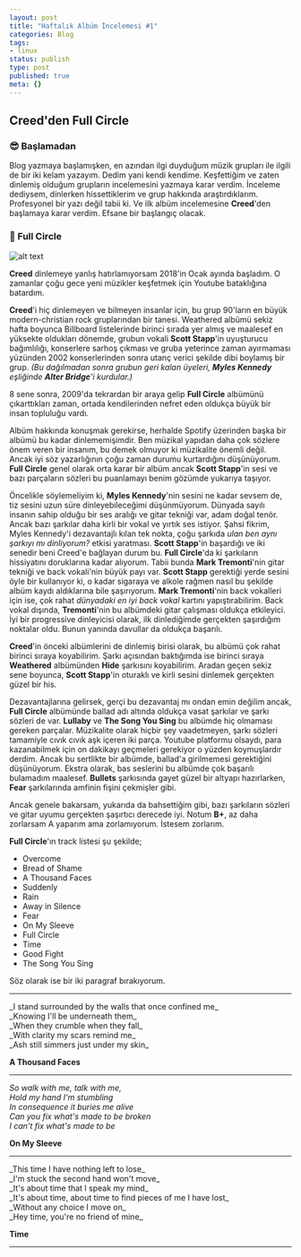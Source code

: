```yaml
---
layout: post
title: "Haftalık Albüm İncelemesi #1"
categories: Blog
tags:
- linux
status: publish
type: post
published: true
meta: {}
---
```


## Creed'den Full Circle

### 😎 Başlamadan

Blog yazmaya başlamışken, en azından ilgi duyduğum müzik grupları ile ilgili de bir iki kelam yazayım. Dedim yani kendi kendime. Keşfettiğim ve zaten dinlemiş olduğum grupların incelemesini yazmaya karar verdim. İnceleme dediysem, dinlerken hissettiklerim ve grup hakkında araştırdıklarım. Profesyonel bir yazı değil tabii ki. Ve ilk albüm incelemesine **Creed**'den başlamaya karar verdim. Efsane bir başlangıç olacak.

### 🎵 Full Circle



![alt text](https://3.bp.blogspot.com/-Ks__Fz-D8Y4/ThUfZIdiY1I/AAAAAAAAAFI/UjS1jUKRJ5s/s1600/Full+Circle.jpg "Full Circle")

**Creed** dinlemeye yanlış hatırlamıyorsam 2018'in Ocak ayında başladım. O zamanlar çoğu gece yeni müzikler keşfetmek için Youtube bataklığına batardım.

**Creed**'i hiç dinlemeyen ve bilmeyen insanlar için, bu grup 90'ların en büyük modern-christian rock gruplarından bir tanesi. Weathered albümü sekiz hafta boyunca Billboard listelerinde birinci sırada yer almış ve maalesef en yüksekte oldukları dönemde, grubun vokali **Scott Stapp**'in uyuşturucu bağımlılığı, konserlere sarhoş çıkması ve gruba yeterince zaman ayırmaması yüzünden 2002 konserlerinden sonra utanç verici şekilde dibi boylamış bir grup. _(Bu dağılmadan sonra grubun geri kalan üyeleri, **Myles Kennedy** eşliğinde **Alter Bridge**'i kurdular.)_

8 sene sonra, 2009'da tekrardan bir araya gelip **Full Circle** albümünü çıkarttıkları zaman, ortada kendilerinden nefret eden oldukça büyük bir insan topluluğu vardı.

Albüm hakkında konuşmak gerekirse, herhalde Spotify üzerinden başka bir albümü bu kadar dinlememişimdir. Ben müzikal yapıdan daha çok sözlere önem veren bir insanım, bu demek olmuyor ki müzikalite önemli değil. Ancak iyi söz yazarlığının çoğu zaman durumu kurtardığını düşünüyorum. **Full Circle** genel olarak orta karar bir albüm ancak **Scott Stapp**'in sesi ve bazı parçaların sözleri bu puanlamayı benim gözümde yukarıya taşıyor.

Öncelikle söylemeliyim ki, **Myles Kennedy**'nin sesini ne kadar sevsem de, tiz sesini uzun süre dinleyebileceğimi düşünmüyorum. Dünyada sayılı insanın sahip olduğu bir ses aralığı ve gitar tekniği var, adam doğal tenör. Ancak bazı şarkılar daha kirli bir vokal ve yırtık ses istiyor. Şahsi fikrim, Myles Kennedy'i dezavantajlı kılan tek nokta, çoğu şarkıda _ulan ben aynı şarkıyı mı dinliyorum?_ etkisi yaratması. **Scott Stapp**'in başardığı ve iki senedir beni Creed'e bağlayan durum bu. **Full Circle**'da ki şarkıların hissiyatını doruklarına kadar alıyorum. Tabii bunda **Mark Tremonti**'nin gitar tekniği ve back vokali'nin büyük payı var. **Scott Stapp** gerektiği yerde sesini öyle bir kullanıyor ki, o kadar sigaraya ve alkole rağmen nasıl bu şekilde albüm kaydı aldıklarına bile şaşırıyorum. **Mark Tremonti**'nin back vokalleri için ise, çok rahat _dünyadaki en iyi back vokal_ kartını yapıştırabilirim. Back vokal dışında, **Tremonti**'nin bu albümdeki gitar çalışması oldukça etkileyici. İyi bir progressive dinleyicisi olarak, ilk dinlediğimde gerçekten şaşırdığım noktalar oldu. Bunun yanında davullar da oldukça başarılı.

**Creed**'in önceki albümlerini de dinlemiş birisi olarak, bu albümü çok rahat birinci sıraya koyabilirim. Şarkı açısından baktığımda ise birinci sıraya **Weathered** albümünden **Hide** şarkısını koyabilirim. Aradan geçen sekiz sene boyunca, **Scott Stapp**'in oturaklı ve kirli sesini dinlemek gerçekten güzel bir his.

Dezavantajlarına gelirsek, gerçi bu dezavantaj mı ondan emin değilim ancak, **Full Circle** albümünde ballad adı altında oldukça vasat şarkılar ve şarkı sözleri de var. **Lullaby** ve **The Song You Sing** bu albümde hiç olmaması gereken parçalar. Müzikalite olarak hiçbir şey vaadetmeyen, şarkı sözleri tamamiyle cıvık cıvık aşk içeren iki parça. Youtube platformu olsaydı, para kazanabilmek için on dakikayı geçmeleri gerekiyor o yüzden koymuşlardır derdim. Ancak bu sertlikte bir albümde, ballad'a girilmemesi gerektiğini düşünüyorum. Ekstra olarak, bas seslerini bu albümde çok başarılı bulamadım maalesef. **Bullets** şarkısında gayet güzel bir altyapı hazırlarken, **Fear** şarkılarında amfinin fişini çekmişler gibi.

Ancak genele bakarsam, yukarıda da bahsettiğim gibi, bazı şarkıların sözleri ve gitar uyumu gerçekten şaşırtıcı derecede iyi. Notum **B+**, az daha zorlarsam A yaparım ama zorlamıyorum. İstesem zorlarım.

**Full Circle**'ın track listesi şu şekilde;

- Overcome
- Bread of Shame
- A Thousand Faces
- Suddenly
- Rain
- Away in Silence
- Fear
- On My Sleeve
- Full Circle
- Time
- Good Fight
- The Song You Sing

Söz olarak ise bir iki paragraf bırakıyorum.
<hr>
_I stand surrounded by the walls that once confined me_<br>
_Knowing I'll be underneath them_<br>
_When they crumble when they fall_<br>
_With clarity my scars remind me_<br>
_Ash still simmers just under my skin_<br> 

**A Thousand Faces**
<hr>

_So walk with me, talk with me,_<br>
_Hold my hand I'm stumbling_<br>
_In consequence it buries me alive_<br>
_Can you fix what's made to be broken_<br>
_I can't fix what's made to be_<br>

**On My Sleeve**
<hr>
_This time I have nothing left to lose_<br>
_I'm stuck the second hand won't move_<br>
_It's about time that I speak my mind_<br>
_It's about time, about time to find pieces of me I have lost_<br>
_Without any choice I move on_<br>
_Hey time, you're no friend of mine_<br>

**Time**

<hr>
